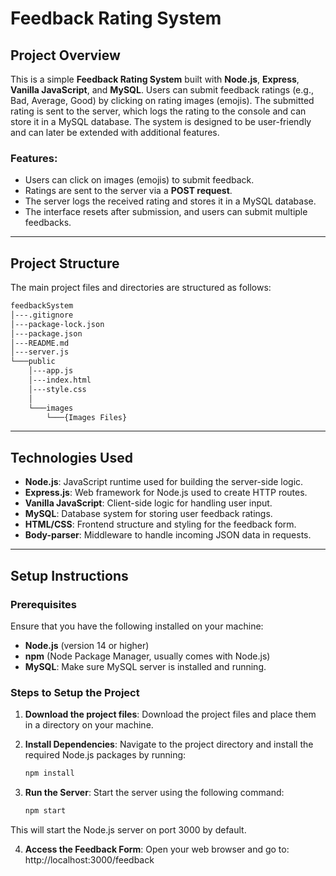 # Feedback Rating System

## Project Overview

This is a simple **Feedback Rating System** built with **Node.js**, **Express**, **Vanilla JavaScript**, and **MySQL**. Users can submit feedback ratings (e.g., Bad, Average, Good) by clicking on rating images (emojis). The submitted rating is sent to the server, which logs the rating to the console and can store it in a MySQL database. The system is designed to be user-friendly and can later be extended with additional features.

### Features:
- Users can click on images (emojis) to submit feedback.
- Ratings are sent to the server via a **POST request**.
- The server logs the received rating and stores it in a MySQL database.
- The interface resets after submission, and users can submit multiple feedbacks.


---

## Project Structure

The main project files and directories are structured as follows:
```bash
feedbackSystem
│---.gitignore
│---package-lock.json
│---package.json
│---README.md
│---server.js
└───public
    │---app.js
    │---index.html
    │---style.css
    │
    └───images
        └───{Images Files}
```

---

## Technologies Used

- **Node.js**: JavaScript runtime used for building the server-side logic.
- **Express.js**: Web framework for Node.js used to create HTTP routes.
- **Vanilla JavaScript**: Client-side logic for handling user input.
- **MySQL**: Database system for storing user feedback ratings.
- **HTML/CSS**: Frontend structure and styling for the feedback form.
- **Body-parser**: Middleware to handle incoming JSON data in requests.

---

## Setup Instructions

### Prerequisites

Ensure that you have the following installed on your machine:
- **Node.js** (version 14 or higher)
- **npm** (Node Package Manager, usually comes with Node.js)
- **MySQL**: Make sure MySQL server is installed and running.

### Steps to Setup the Project

1. **Download the project files**:
   Download the project files and place them in a directory on your machine.

2. **Install Dependencies**:
   Navigate to the project directory and install the required Node.js packages by running:
   ```bash
   npm install

3. **Run the Server**: 
    Start the server using the following command:
    ```bash
    npm start

This will start the Node.js server on port 3000 by default.

4. **Access the Feedback Form**:
    Open your web browser and go to:
    http://localhost:3000/feedback
